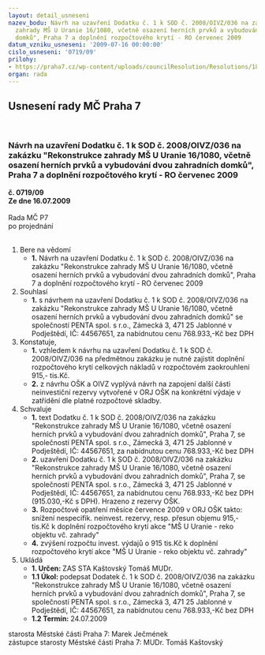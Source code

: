 ```yaml
---
layout: detail_usneseni
nazev_bodu: Návrh na uzavření Dodatku č. 1 k SOD č. 2008/OIVZ/036 na zakázku "Rekonstrukce
  zahrady MŠ U Uranie 16/1080, včetně osazení herních prvků a vybudování dvou zahradních
  domků", Praha 7 a doplnění rozpočtového krytí - RO červenec 2009
datum_vzniku_usneseni: '2009-07-16 00:00:00'
cislo_usneseni: '0719/09'
prilohy:
- https://praha7.cz/wp-content/uploads/councilResolution/Resolutions/18696/36-dod_-_op.doc
organ: rada
---
```

<div id="ucUsn_pList" class="usn">
	<span><h2>Usnesení rady MČ Praha 7 </h2>
<br></span><div class="standBody">
<span><h3>Návrh na uzavření Dodatku č. 1 k SOD č. 2008/OIVZ/036 na zakázku "Rekonstrukce zahrady MŠ U Uranie 16/1080, včetně osazení herních prvků a vybudování dvou zahradních domků", Praha 7 a doplnění rozpočtového krytí - RO červenec 2009</h3></span><div class="center">
		<strong>č. 0719/09</strong><br>
	</div>
<div class="center">
		<strong>Ze dne 16.07.2009</strong><br><br>
	</div>Rada MČ P7<br> po projednání<br><br><ol>
<li>Bere na vědomí<ul><li>
<strong>1.</strong> Návrh na uzavření Dodatku č. 1 k SOD č. 2008/OIVZ/036 na zakázku "Rekonstrukce zahrady MŠ U Uranie 16/1080, včetně osazení herních prvků a vybudování dvou zahradních domků", Praha 7 a doplnění rozpočtového krytí - RO červenec 2009</li></ul>
</li>
<li>Souhlasí<ul><li>
<strong>1.</strong> s návrhem na uzavření Dodatku č. 1 k SOD č. 2008/OIVZ/036 na zakázku "Rekonstrukce zahrady MŠ U Uranie 16/1080, včetně osazení herních prvků a vybudování dvou zahradních domků"  se společností PENTA spol. s r.o., Zámecká 3, 471 25  Jablonné v Podještědí, IČ: 44567651, za nabídnutou cenu 768.933,-Kč bez DPH  </li></ul>
</li>
<li>Konstatuje,<ul>
<li>
<strong>1.</strong> vzhledem k návrhu na uzavření Dodatku č. 1 k SOD č. 2008/OIVZ/036 na předmětnou zakázku  je nutné zajistit doplnění rozpočtového krytí celkových nákladů v rozpočtovém zaokrouhlení  915,- tis.Kč.</li>
<li>
<strong>2.</strong> z návrhu OŠK a OIVZ vyplývá návrh na zapojení další části neinvestiční rezervy vytvořené v ORJ OŠK na konkrétní výdaje v zatřídění dle platné rozpočtové   skladby.</li>
</ul>
</li>
<li>Schvaluje<ul>
<li>
<strong>1.</strong> text Dodatku č. 1 k SOD č. 2008/OIVZ/036 na zakázku "Rekonstrukce zahrady MŠ U Uranie 16/1080, včetně osazení herních prvků a vybudování dvou zahradních domků", Praha 7, se společností PENTA spol. s r.o., Zámecká 3, 471 25  Jablonné v Podještědí, IČ: 44567651, za nabídnutou cenu 768.933,-Kč bez DPH  </li>
<li>
<strong>2.</strong> uzavření Dodatku č. 1 k SOD č. 2008/OIVZ/036 na zakázku "Rekonstrukce zahrady MŠ U Uranie 16/1080, včetně osazení herních prvků a vybudování dvou zahradních domků", Praha 7, se společností PENTA spol. s r.o., Zámecká 3, 471 25  Jablonné v Podještědí, IČ: 44567651, za nabídnutou cenu 768.933,-Kč bez DPH  (915.030,-Kč s DPH). Hrazeno z rezervy OŠK.  </li>
<li>
<strong>3.</strong> Rozpočtové opatření měsíce července 2009 v ORJ OŠK  takto:                      snížení nespecifik. neinvest. rezervy, resp. přesun objemu 915,- tis.Kč k doplnění rozpočtového krytí akce "MŠ U Uranie - reko objektu vč. zahrady"</li>
<li>
<strong>4.</strong> zvýšení rozpočtu invest. výdajů o 915 tis.Kč k doplnění rozpočtového krytí akce "MŠ U Uranie - reko objektu vč. zahrady"</li>
</ul>
</li>
<li>Ukládá<ul>
<li>
<strong>1. Určen: </strong>ZAS STA Kaštovský Tomáš MUDr.</li>
<li>
<strong>1.1 Úkol: </strong>podepsat Dodatek č. 1 k SOD č. 2008/OIVZ/036 na zakázku "Rekonstrukce zahrady MŠ U Uranie 16/1080, včetně osazení herních prvků a vybudování dvou zahradních domků", Praha 7, se společností PENTA spol. s r.o., Zámecká 3, 471 25  Jablonné v Podještědí, IČ: 44567651, za nabídnutou cenu 768.933,-Kč bez DPH  </li>
<li>
<strong>1.2 Termín: </strong>24.07.2009</li>
</ul>
</li>
</ol>starosta Městské části Praha 7: Marek Ječmének<br>zástupce starosty Městské části Praha 7: MUDr. Tomáš Kaštovský 
</div>
</div>